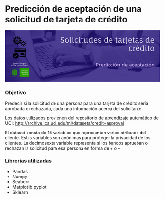 # Predicción de aceptación de una solicitud de tarjeta de crédito

<img src="banner/banner_proyecto.png">


<h3>Objetivo</h3>

Predecir si la solicitud de una persona para una tarjeta de crédito sería aprobada o rechazada, dada una información acerca del solicitante.


Los datos utilizados provienen del repositorio de aprendizaje automático de UCI: http://archive.ics.uci.edu/ml/datasets/credit+approval

El dataset consta de 15 variables que representan varios atributos del cliente. Estas variables son anónimas para proteger la privacidad de los clientes. La decimosexta variable representa si los bancos aprueban o rechazan la solicitud para esa persona en forma de + o -

<h3> Librerias utilizadas </h3>
<ol>
<li type="disc">Pandas</li>
<li type="disc">Numpy</li>
<li type="disc">Seaborn</li>
<li type="disc">Matplotlib.pyplot</li>
<li type="disc">Sklearn</li>
  </ol>
